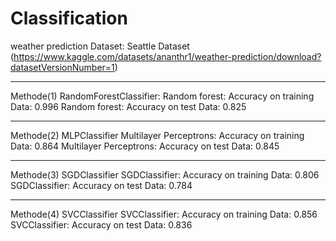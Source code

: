 # Classification
weather prediction
Dataset: Seattle Dataset (https://www.kaggle.com/datasets/ananthr1/weather-prediction/download?datasetVersionNumber=1)
______________________
Methode(1)
RandomForestClassifier:
Random forest: Accuracy on training Data: 0.996
Random forest: Accuracy on test Data: 0.825
______________________
Methode(2)
MLPClassifier
Multilayer Perceptrons: Accuracy on training Data: 0.864
Multilayer Perceptrons: Accuracy on test Data: 0.845
______________________
Methode(3)
SGDClassifier
SGDClassifier: Accuracy on training Data: 0.806
SGDClassifier: Accuracy on test Data: 0.784
______________________
Methode(4)
SVCClassifier
SVCClassifier: Accuracy on training Data: 0.856
SVCClassifier: Accuracy on test Data: 0.836
